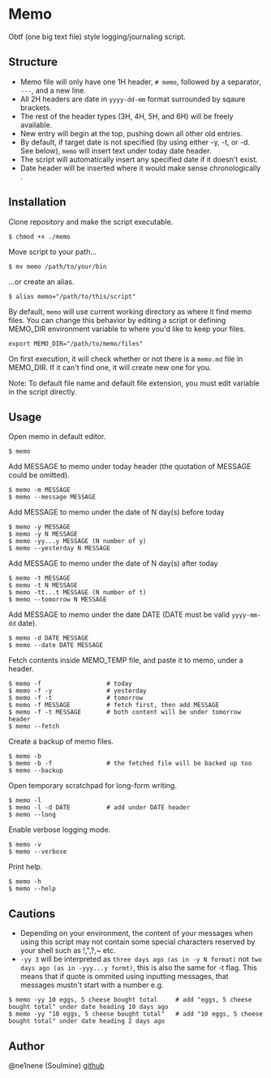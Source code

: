 # Memo
Obtf (one big text file) style logging/journaling script.

## Structure
- Memo file will only have one 1H header, `# memo`, followed by a separator, `---`, and a new line. 
- All 2H headers are date in `yyyy-dd-mm` format surrounded by sqaure brackets.
- The rest of the header types (3H, 4H, 5H, and 6H) will be freely available.
- New entry will begin at the top, pushing down all other old entries.
- By default, if target date is not specified (by using either -y, -t, or -d. See below), `memo` will insert text under today date header.
- The script will automatically insert any specified date if it doesn't exist.
- Date header will be inserted where it would make sense chronologically .

## Installation
Clone repository and make the script executable.
```shell
$ chmod +x ./memo
```
Move script to your path...
```shell
$ mv memo /path/to/your/bin
```
...or create an alias.
```shell
$ alias memo="/path/to/this/script"
```

By default, `memo` will use current working directory as where it find memo files. You can change this behavior by editing a script or defining MEMO_DIR environment variable to where you'd like to keep your files.

```shell
export MEMO_DIR="/path/to/memo/files"
```

On first execution, it will check whether or not there is a `memo.md` file in MEMO_DIR. If it can't find one, it will create new one for you.

Note: To default file name and default file extension, you must edit variable in the script directly.

## Usage
Open memo in default editor.
```shell
$ memo
```

Add MESSAGE to memo under today header (the quotation of MESSAGE could be omitted).
```shell
$ memo -m MESSAGE
$ memo --message MESSAGE
```

Add MESSAGE to memo under the date of N day(s) before today
```shell
$ memo -y MESSAGE
$ memo -y N MESSAGE
$ memo -yy...y MESSAGE (N number of y)
$ memo --yesterday N MESSAGE
```

Add MESSAGE to memo under the date of N day(s) after today
```shell
$ memo -t MESSAGE
$ memo -t N MESSAGE
$ memo -tt...t MESSAGE (N number of t)
$ memo --tomorrow N MESSAGE
```

Add MESSAGE to memo under the date DATE (DATE must be valid `yyyy-mm-dd` date).
```shell
$ memo -d DATE MESSAGE
$ memo --date DATE MESSAGE
```

Fetch contents inside MEMO_TEMP file, and paste it to memo, under a header.
```shell
$ memo -f                  # today
$ memo -f -y               # yesterday
$ memo -f -t               # tomorrow
$ memo -f MESSAGE          # fetch first, then add MESSAGE
$ memo -f -t MESSAGE       # both content will be under tomorrow header
$ memo --fetch
```

Create a backup of memo files.
```shell
$ memo -b
$ memo -b -f               # the fetched file will be backed up too
$ memo --backup
```

Open temporary scratchpad for long-form writing.
```shell
$ memo -l
$ memo -l -d DATE          # add under DATE header
$ memo --long
```

Enable verbose logging mode.
```shell
$ memo -v
$ memo --verbose
```

Print help.
```shell
$ memo -h
$ memo --help
```

## Cautions
- Depending on your environment, the content of your messages when using this script may not contain some special characters reserved by your shell such as !,",?,~ etc.
 - `-yy 3` will be interpreted as `three days ago (as in -y N format)` not `two days ago (as in -yyy...y formt)`, this is also the same for -t flag. This means that if quote is ommited using inputting messages, that messages mustn't start with a number e.g.
```shell
$ memo -yy 10 eggs, 5 cheese bought total     # add "eggs, 5 cheese bought total" under date heading 10 days ago
$ memo -yy "10 eggs, 5 cheese bought total"   # add "10 eggs, 5 cheese bought total" under date heading 2 days ago
```

## Author
@ne1nene (Soulmine) [github](https://github.com/ne1nene1/)


